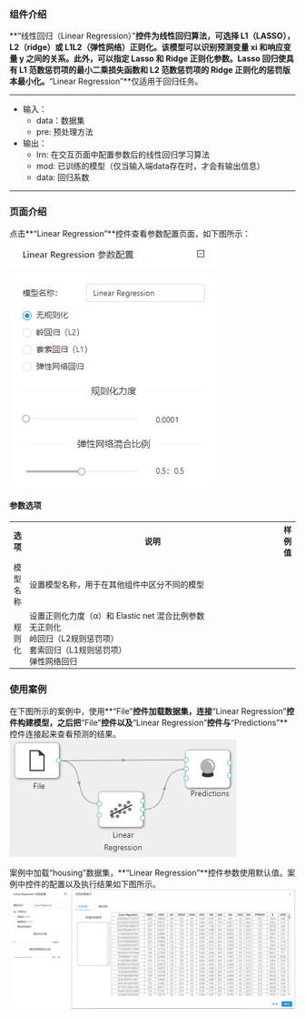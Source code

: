 ### 组件介绍
**“线性回归（Linear Regression）”**控件为线性回归算法，可选择 L1（LASSO），L2（ridge）或 L1L2（弹性网络）正则化。该模型可以识别预测变量 xi 和响应变量 y 之间的关系。此外，可以指定 Lasso 和 Ridge 正则化参数。Lasso 回归使具有 L1 范数惩罚项的最小二乘损失函数和 L2 范数惩罚项的 Ridge 正则化的惩罚版本最小化。**“Linear Regression”**仅适用于回归任务。
<hr/>

- 输入：
  - data：数据集
  - pre: 预处理方法
- 输出：
  - lrn: 在交互页面中配置参数后的线性回归学习算法
  - mod: 已训练的模型（仅当输入端data存在时，才会有输出信息）
  - data: 回归系数
<hr/>


### 页面介绍
点击**“Linear Regression”**控件查看参数配置页面，如下图所示：  
![param](/img/aistudio/model/linear-regression/param.png)

#### 参数选项
<table>
  <tr>
    <th>选项</th>
    <th width="650">说明</th>
    <th>样例值</th>
  </tr>
  <tr>
      <td>模型名称</td> 
      <td>
      设置模型名称，用于在其他组件中区分不同的模型
      </td> 
      <td></td>
  </tr>
  <tr>
      <td>规则化</td> 
      <td>
      设置正则化力度（α）和 Elastic net 混合比例参数 <br/>
      无正则化<br/>
      岭回归（L2规则惩罚项）<br/>
      套索回归（L1规则惩罚项）<br/>
      弹性网络回归
      </td> 
      <td></td>
  </tr>
</table>

### 使用案例
在下图所示的案例中，使用**“File”**控件加载数据集，连接**“Linear Regression”**控件构建模型，之后把**“File”**控件以及**“Linear Regression”**控件与**“Predictions”**控件连接起来查看预测的结果。  
![workflow](/img/aistudio/model/linear-regression/workflow.png)

案例中加载“housing”数据集，**“Linear Regression”**控件参数使用默认值。案例中控件的配置以及执行结果如下图所示。  
![workflow-result](/img/aistudio/model/linear-regression/workflow-result.png)